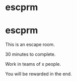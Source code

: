 # escprm
# escprm


This is an escape room.

30 minutes to complete.

Work in teams of x people. 

You will be rewarded in the end.
